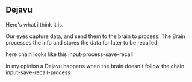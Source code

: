 ## Dejavu

Here's what i think it is.

Our eyes capture data, and send them to the brain to process.
The Brain processes the info and stores the data for later to be recalled.

here chain looks like this
input-process-save-recall

in my opinion a Dejavu happens when the brain doesn't follow the chain.
input-save-recall-process

